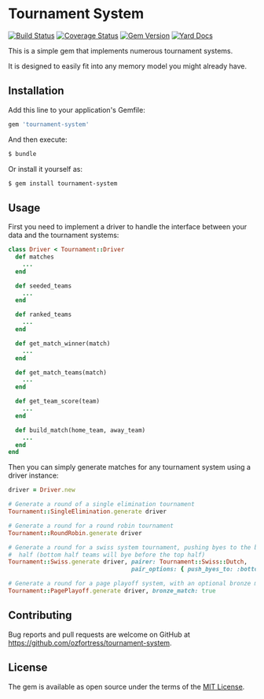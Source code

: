 # Tournament System

[![Build Status](https://travis-ci.org/ozfortress/tournament-system.svg?branch=master)](https://travis-ci.org/ozfortress/tournament-system)
[![Coverage Status](https://coveralls.io/repos/github/ozfortress/tournament-system/badge.svg?branch=master)](https://coveralls.io/github/ozfortress/tournament-system?branch=master)
[![Gem Version](https://badge.fury.io/rb/tournament-system.svg)](https://badge.fury.io/rb/tournament-system)
[![Yard Docs](http://img.shields.io/badge/yard-docs-blue.svg)](http://www.rubydoc.info/github/ozfortress/tournament-system/master)

This is a simple gem that implements numerous tournament systems.

It is designed to easily fit into any memory model you might already have.

## Installation

Add this line to your application's Gemfile:

```ruby
gem 'tournament-system'
```

And then execute:

```bash
$ bundle
```

Or install it yourself as:

```bash
$ gem install tournament-system
```

## Usage

First you need to implement a driver to handle the interface between your data
and the tournament systems:

```ruby
class Driver < Tournament::Driver
  def matches
    ...
  end

  def seeded_teams
    ...
  end

  def ranked_teams
    ...
  end

  def get_match_winner(match)
    ...
  end

  def get_match_teams(match)
    ...
  end

  def get_team_score(team)
    ...
  end

  def build_match(home_team, away_team)
    ...
  end
end
```

Then you can simply generate matches for any tournament system using a driver
instance:

```ruby
driver = Driver.new

# Generate a round of a single elimination tournament
Tournament::SingleElimination.generate driver

# Generate a round for a round robin tournament
Tournament::RoundRobin.generate driver

# Generate a round for a swiss system tournament, pushing byes to the bottom
#  half (bottom half teams will bye before the top half)
Tournament::Swiss.generate driver, pairer: Tournament::Swiss::Dutch,
                                   pair_options: { push_byes_to: :bottom_half }

# Generate a round for a page playoff system, with an optional bronze match
Tournament::PagePlayoff.generate driver, bronze_match: true
```

## Contributing

Bug reports and pull requests are welcome on GitHub at
https://github.com/ozfortress/tournament-system.

## License

The gem is available as open source under the terms of the
[MIT License](http://opensource.org/licenses/MIT).
